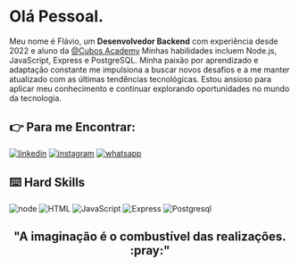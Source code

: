 
# Olá Pessoal.

Meu nome é Flávio, um **Desenvolvedor Backend** com experiência desde 2022 e aluno da [@Cubos Academy](https://aulas.cubos.academy/) Minhas habilidades incluem Node.js, JavaScript, Express e PostgreSQL. Minha paixão por aprendizado e adaptação constante me impulsiona a buscar novos desafios e a me manter atualizado com as últimas tendências tecnológicas. Estou ansioso para aplicar meu conhecimento e continuar explorando oportunidades no mundo da tecnologia.


## 👉 Para me Encontrar:
[![linkedin](https://img.shields.io/badge/LinkedIn-0077B5?style=for-the-badge&logo=linkedin&logoColor=white)](https://www.linkedin.com/in/flaviodevback/)
[![instagram](https://img.shields.io/badge/Instagram-E4405F?style=for-the-badge&logo=instagram&logoColor=white)](https://www.instagram.com/flavioiav/)
[![whatsapp](https://img.shields.io/badge/WhatsApp-25D366?style=for-the-badge&logo=whatsapp&logoColor=white)](https://wa.me/5544999643390)





## ⌨️ Hard Skills

![node](https://img.shields.io/badge/Node%20js-339933?style=for-the-badge&logo=nodedotjs&logoColor=white)
![HTML](https://img.shields.io/badge/HTML5-E34F26?style=for-the-badge&logo=html5&logoColor=white)
![JavaScript](https://img.shields.io/badge/JavaScript-323330?style=for-the-badge&logo=javascript&logoColor=F7DF1E)
![Express](https://img.shields.io/badge/Express%20js-000000?style=for-the-badge&logo=express&logoColor=white)
![Postgresql](https://img.shields.io/badge/PostgreSQL-316192?style=for-the-badge&logo=postgresql&logoColor=white)

 <h2 align= "center">"A imaginação é o combustível das realizações. :pray:" </h2>
